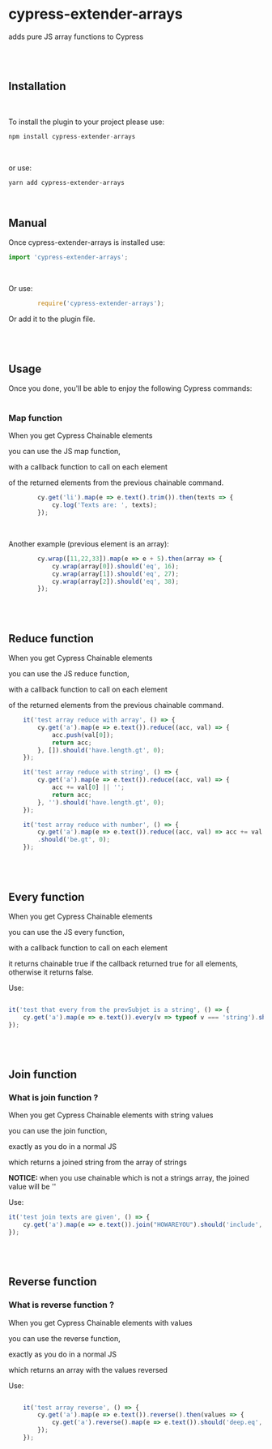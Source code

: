 <h1> cypress-extender-arrays </h1>

<p>adds pure JS array functions to Cypress</p>
<br />
<br />

<h2> Installation </h2>
<br />
<p>To install the plugin to your project please use:</p>

```javascript
npm install cypress-extender-arrays
```

<br />
<p>or use:</p>


```
yarn add cypress-extender-arrays
```

<br />

<h2>Manual</h2>

Once cypress-extender-arrays is installed use:

``` javascript
import 'cypress-extender-arrays';

```

<br />


Or use: 

``` javascript
        require('cypress-extender-arrays');

```


Or add it to the plugin file.

<br />
<br />

<h2>Usage</h2>
Once you done, you'll be able to enjoy the following Cypress commands:


<br />
<br />

<h3> Map function </h3>

<p> When you get Cypress Chainable elements</p>
<p>you can use the JS map function, </p>
<p>with a callback function to call on each element</p>
<p>of the returned elements from the previous chainable command.</p>


``` javascript
        cy.get('li').map(e => e.text().trim()).then(texts => {
            cy.log('Texts are: ', texts);
        });
```

<br />
<p>Another example (previous element is an array): </p>

``` javascript
        cy.wrap([11,22,33]).map(e => e + 5).then(array => {
            cy.wrap(array[0]).should('eq', 16);
            cy.wrap(array[1]).should('eq', 27);
            cy.wrap(array[2]).should('eq', 38);
        });
```



<br />
<br />


<h2> Reduce function </h2>

<p> When you get Cypress Chainable elements</p>
<p>you can use the JS reduce function, </p>
<p>with a callback function to call on each element</p>
<p>of the returned elements from the previous chainable command.</p>



``` javascript
    it('test array reduce with array', () => {
        cy.get('a').map(e => e.text()).reduce((acc, val) => {
            acc.push(val[0]);
            return acc;
        }, []).should('have.length.gt', 0);
    });

    it('test array reduce with string', () => {
        cy.get('a').map(e => e.text()).reduce((acc, val) => {
            acc += val[0] || '';
            return acc;
        }, '').should('have.length.gt', 0);
    });

    it('test array reduce with number', () => {
        cy.get('a').map(e => e.text()).reduce((acc, val) => acc += val.length, 0)
        .should('be.gt', 0);
    });
```

<br />
<br />


<h2> Every function </h2>

<p> When you get Cypress Chainable elements</p>
<p>you can use the JS every function, </p>
<p>with a callback function to call on each element</p>
<p>it returns chainable true if the callback returned true for all elements, otherwise it returns false.</p>


Use: 


``` javascript

it('test that every from the prevSubjet is a string', () => {
    cy.get('a').map(e => e.text()).every(v => typeof v === 'string').should('be.true');
});

```

<br />
<br />


<h2> Join function </h2>

<h3> What is join function ?</h3>

<p> When you get Cypress Chainable elements with string values</p>
<p>you can use the join function, </p>
<p>exactly as you do in a normal JS</p>

<p> which returns a joined string from the array of strings</p>
<p><b>NOTICE: </b> when you use chainable which is not a strings array, the joined value will be ''</p>

Use: 


``` javascript
it('test join texts are given', () => {
    cy.get('a').map(e => e.text()).join("HOWAREYOU").should('include', 'HOWAREYOU');
});


```

<br />
<br />


<h2> Reverse function </h2>

<h3> What is reverse function ?</h3>

<p> When you get Cypress Chainable elements with values</p>
<p>you can use the reverse function, </p>
<p>exactly as you do in a normal JS</p>

<p> which returns an array with the values reversed</p>

Use: 


``` javascript

    it('test array reverse', () => {
        cy.get('a').map(e => e.text()).reverse().then(values => {
            cy.get('a').reverse().map(e => e.text()).should('deep.eq', values);
        });
    });


```

